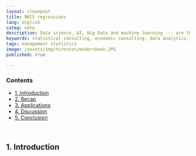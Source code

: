 ```yaml
---
layout: cleanpost
title: NKCS regressions
lang: english
categ: note
description: Data science, AI, Big Data and machine learning --- are the temporary buzzwords, while statistical analysis was, is, and will be the source of the best knowledge and breakthroughs related to data. 
keywords: statistical consulting, economic consulting, data analytics, econometrics
tags: management statistics
image: /assets/img/hirestat/modernbook.JPG
published: true

---
```


### Contents
<ul class="index">
<li><a href="#intro">1. Introduction</a></li>
<li><a href="#recap">2. Recap</a></li>
<li><a href="#applications">3. Applications</a></li>
<li><a href="#discussion">4. Discussion</a></li>
<li><a href="#conclusion">5. Conclusion</a></li>
</ul>


<a name="intro"></a><br>
## 1. Introduction

